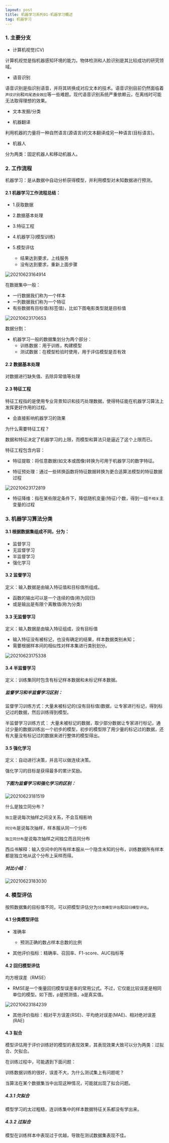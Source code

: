 ```yaml
---
layout: post
title: 机器学习系列01-机器学习概述
tag: 机器学习
---
```


### 1. 主要分支

- 计算机视觉(CV)

计算机视觉是指机器感知环境的能力。物体检测和人脸识别是其比较成功的研究领域。

- 语音识别

语音识别是指识别语音，并将其转换成对应文本的技术。语音识别目前仍然面临着`声纹识别`和`鸡尾酒会效应`等一些难题。现代语音识别系统严重依赖云，在离线时可能无法取得理想的效果。

- 文本发掘/分类

- 机器翻译

利用机器的力量将一种自然语言(源语言)的文本翻译成另一种语言(目标语言)。

- 机器人

分为两类：固定机器人和移动机器人。


### 2. 工作流程

机器学习：是从数据中自动分析获得模型，并利用模型对未知数据进行预测。

#### 2.1 机器学习工作流程总结：

* 1.获取数据
* 2.数据基本处理
* 3.特征工程
* 4.机器学习(模型训练)
* 5.模型评估
 
    * 结果达到要求，上线服务
    * 没有达到要求，重新上面步骤

![20210623164914](https://cdn.jsdelivr.net/gh/luckykang/picture_bed/blogs_images/20210623164914.png)

在数据集中一般：
* 一行数据我们称为一个样本
* 一列数据我们称为一个特征
* 有些数据有目标值(标签值)，比如下图电影类型就是目标值

![20210623170653](https://cdn.jsdelivr.net/gh/luckykang/picture_bed/blogs_images/20210623170653.png)

数据分割：

* 机器学习一般的数据集划分为两个部分：
    * 训练数据：用于训练，构建模型
    * 测试数据：在模型检验时使用，用于评估模型是否有效

#### 2.2 数据基本处理

对数据进行缺失值、去除异常值等处理

#### 2.3 特征工程

特征工程指的是使用专业背景知识和技巧处理数据，使得特征能在机器学习算法上发挥更好作用的过程。

* 会直接影响机器学习的效果

为什么需要特征工程？

数据和特征决定了机器学习的上限，而模型和算法只是逼近了这个上限而已。

特征工程包含内容：

* 特征提取：将任意数据(如文本或图像)转换为可用于机器学习的数字特征。

* 特征预处理：通过一些转换函数将特征数据转换为更合适算法模型的特征数据过程

![20210623172819](https://cdn.jsdelivr.net/gh/luckykang/picture_bed/blogs_images/20210623172819.png)

* 特征降维：指在某些限定条件下，降低随机变量(特征)个数，得到一组`不相关`主变量的过程

### 3. 机器学习算法分类

#### 3.1 根据数据集组成不同，分为：

* 监督学习
* 无监督学习
* 半监督学习
* 强化学习

#### 3.2 监督学习

定义：输入数据是由输入特征值和目标值所组成。

* 函数的输出可以是一个连续的值(称为回归)
* 或是输出是有限个离散值(称为分类)

#### 3.3 无监督学习

定义：输入数据是由输入特征组成，没有目标值

* 输入特征没有被标记，也没有确定的结果，样本数据类别未知；
* 需要根据样本间的相似性对样本集进行类别划分。

![20210623175338](https://cdn.jsdelivr.net/gh/luckykang/picture_bed/blogs_images/20210623175338.png)

#### 3.4 半监督学习

定义：训练集同时包含有标记样本数据和未标记样本数据。

##### 监督学习和半监督学习区别：

监督学习训练方式：大量未被标记的(没有目标值)数据，让专家进行标记，得到标记过的数据，然后训练得到模型。

半监督学习训练方式：
大量未被标记的数据，取少部分数据让专家进行标记，通过少量的数据训练出一个初步的模型，初步的模型除了用少量的标记过的数据，还有大量没有标记过的数据来进行整体的模型得出。

#### 3.5 强化学习

定义：自动进行决策，并且可以做连续决策。

强化学习的目标是获得最多的累计奖励。

##### 下图为监督学习和强化学习的区别：

![20210623181519](https://cdn.jsdelivr.net/gh/luckykang/picture_bed/blogs_images/20210623181519.png)

什么是独立同分布？

`独立`是说每次抽样之间没关系，不会互相影响

`同分布`是说每次抽样，样本服从同一个分布

`独立同分布`是说每次抽样之间独立而且同分布

西瓜书解释：输入空间中的所有样本服从一个隐含未知的分布，训练数据所有样本都是独立地从这个分布上采样而得。


##### 对比小结：

![20210623183030](https://cdn.jsdelivr.net/gh/luckykang/picture_bed/blogs_images/20210623183030.png)

### 4. 模型评估

按照数据集的目标值不同，可以把模型评估分为`分类模型评估`和`回归模型评估`。

#### 4.1 分类模型评估

* 准确率

    * 预测正确的数占样本总数的比例

* 其他评价指标：精确率、召回率、F1-score、AUC指标等

#### 4.2 回归模型评估

均方根误差（RMSE）

* RMSE是一个衡量回归模型误差率的常用公式。不过，它仅能比较误差是相同单位的模型。如下图，p是预测值，a是真实值。

![20210623184239](https://cdn.jsdelivr.net/gh/luckykang/picture_bed/blogs_images/20210623184239.png)

* 其他评价指标：相对平方误差(RSE)、平均绝对误差(MAE)、相对绝对误差(RAE)

#### 4.3 拟合

模型评估用于评价训练好的模型的表现效果，其表现效果大致可以分为两类：过拟合、欠拟合。

在训练过程中，可能遇到下面问题：

训练数据训练的很好，误差不大，为什么测试集上有问题呢？

当算法在某个数据集当中出现这种情况，可能就出现了拟合问题。

##### 4.3.1 欠拟合

模型学习的太过粗糙，连训练集中的样本数据特征关系都没有学出来。

##### 4.3.2 过拟合

模型在训练样本中表现过于优越，导致在测试数据集表现不佳。


